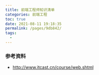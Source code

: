 ```yaml
---
title: 前端工程师知识清单
categories: 前端工程
toc: true
date: 2021-08-11 19:18:35
permalink: /pages/9db842/
tags: 
  - 
---
```




### 参考资料

- http://www.itcast.cn/course/web.shtml
